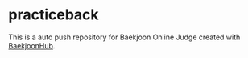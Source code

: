 # practiceback
This is a auto push repository for Baekjoon Online Judge created with [BaekjoonHub](https://github.com/BaekjoonHub/BaekjoonHub).
